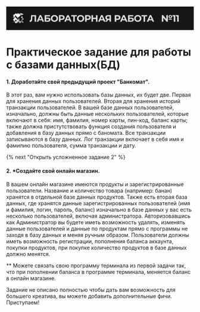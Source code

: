 ![alt MATE Programming Lab](https://github.com/MATE-Programming/11_DB/blob/main/lab_11.svg?raw=true)
# Практическое задание для работы с базами данных(БД)


#### 1. Доработайте свой предыдущий проект "Банкомат". 

В этот раз, вам нужно использовать базы данных, их будет две. Первая для хранения данных пользователей. Вторая для хранения историй транзакции пользователей. В вашей базе данных пользователей, изначально, должны быть данные нескольких пользователей, которые включают в себя: имя, фамилия, номер карты, пин-код, баланс карты; также должна пристутствовать функция создания пользователя и добавления в базу данных прямо с баномата. Все транзакции записываются в базу данных. Лог транзакции включает в себя имя и фамилию пользователя, сумма транзакции и дату.


{% next "Открыть усложненное задание 2" %}
           
#### 2. *Создайте свой онлайн магазин. 

В вашем онлайн магазине имеются продукты и зарегистрированные пользователи. Название и количество товара (например: банан) хранятся в отдельной базе данных продуктов. Также есть вторая база данных, где хранятся данные зарегистрированных пользователей (имя и фамилия, логин, пароль, баланс) изначально в базе данных у вас есть несколько пользователей, включая администратора. Авторизовавшись как Администратор вы будете иметь возможность удалять, изменять данные пользователей и данные по продуктам прямо с программы не заходя в базу данных и меняя ручным образом. Пользователи должны иметь возможность регистрации, пополнения баланса аккаунта, покупки продуктов, при покупке количеcтво продуктов в базе данных должно менятся.

** Можете связать свою программу терминала из первой задачи так, что при пополнении баланса в программе терминала, меняется баланс в онлайн магазине.

Задание не описано полностью чтобы дать вам возможность для большего креатива, вы можете добавить дополнительные фичи. Приступаем!


          
                    



